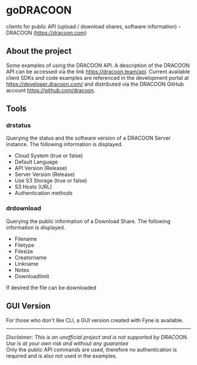 # goDRACOON
clients for public API (upload / download shares, software information) - DRACOON (https://dracoon.com)

## About the project
Some examples of using the DRACOON API.
A description of the DRACOON API can be accessed via the link https://dracoon.team/api. Current available client SDKs and code examples are referenced in the development portal at https://developer.dracoon.com/ and distributed via the DRACOON GitHub account https://github.com/dracoon.

## Tools

### drstatus
  Querying the status and the software version of a DRACOON Server instance. The following information is displayed.  
  * Cloud System (true or false)
  * Default Language
  * API Version (Release)
  * Server Version  (Release)
  * Use S3 Storage (true or false)
  * S3 Hosts (URL)
  * Authentication methods

### drdownload
  Querying the public information of a Download Share. The following information is displayed. 
  * Filename
  * Filetype
  * Filesize
  * Creatorname
  * Linkname
  * Notes
  * Downloadlimit

If desired the file can be downloaded

## GUI Version
For those who don't like CLI, a GUI version created with Fyne is available.

____
_Disclaimer: This is an unofficial project and is not supported by DRACOON. Use is at your own risk and without any guarantee_  
Only the public API commands are used, therefore no authentication is required and is also not used in the examples.
